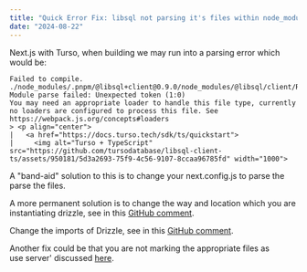 ```yaml
---
title: "Quick Error Fix: libsql not parsing it's files within node_modules"
date: "2024-08-22"
---
```


Next.js with Turso, when building we may run into a parsing error which would be:

```
Failed to compile.
./node_modules/.pnpm/@libsql+client@0.9.0/node_modules/@libsql/client/README.md
Module parse failed: Unexpected token (1:0)
You may need an appropriate loader to handle this file type, currently no loaders are configured to process this file. See https://webpack.js.org/concepts#loaders
> <p align="center">
|   <a href="https://docs.turso.tech/sdk/ts/quickstart">
|     <img alt="Turso + TypeScript" src="https://github.com/tursodatabase/libsql-client-ts/assets/950181/5d3a2693-75f9-4c56-9107-8ccaa96785fd" width="1000">
```

A "band-aid" solution to this is to change your next.config.js to parse the parse the files.

A more permanent solution is to change the way and location which you are instantiating drizzle, see in this [GitHub comment](https://github.com/tursodatabase/libsql/issues/1276#issuecomment-2065694434).

Change the imports of Drizzle, see in this [GitHub comment](https://github.com/tursodatabase/libsql-client-ts/issues/184#issuecomment-2025317522).

Another fix could be that you are not marking the appropriate files as  
use server' discussed [here](https://github.com/tursodatabase/libsql-client-ts/issues/184#issuecomment-1988052619).
